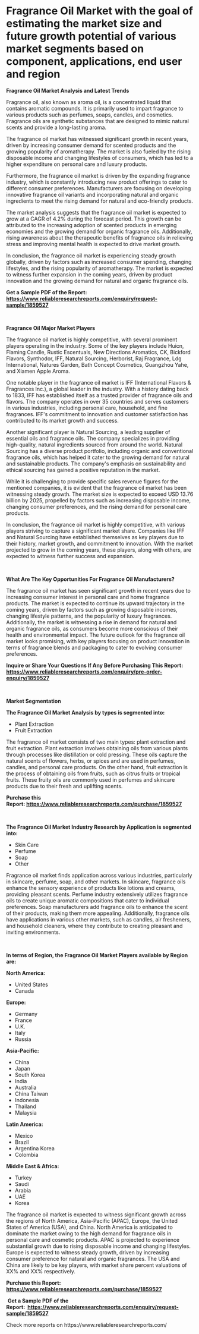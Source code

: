 <p><h1>Fragrance Oil Market with the goal of estimating the market size and future growth potential of various market segments based on component, applications, end user and region</h1></p><p><strong>Fragrance Oil Market Analysis and Latest Trends</strong></p>
<p><p>Fragrance oil, also known as aroma oil, is a concentrated liquid that contains aromatic compounds. It is primarily used to impart fragrance to various products such as perfumes, soaps, candles, and cosmetics. Fragrance oils are synthetic substances that are designed to mimic natural scents and provide a long-lasting aroma.</p><p>The fragrance oil market has witnessed significant growth in recent years, driven by increasing consumer demand for scented products and the growing popularity of aromatherapy. The market is also fueled by the rising disposable income and changing lifestyles of consumers, which has led to a higher expenditure on personal care and luxury products.</p><p>Furthermore, the fragrance oil market is driven by the expanding fragrance industry, which is constantly introducing new product offerings to cater to different consumer preferences. Manufacturers are focusing on developing innovative fragrance oil variants and incorporating natural and organic ingredients to meet the rising demand for natural and eco-friendly products.</p><p>The market analysis suggests that the fragrance oil market is expected to grow at a CAGR of 4.2% during the forecast period. This growth can be attributed to the increasing adoption of scented products in emerging economies and the growing demand for organic fragrance oils. Additionally, rising awareness about the therapeutic benefits of fragrance oils in relieving stress and improving mental health is expected to drive market growth.</p><p>In conclusion, the fragrance oil market is experiencing steady growth globally, driven by factors such as increased consumer spending, changing lifestyles, and the rising popularity of aromatherapy. The market is expected to witness further expansion in the coming years, driven by product innovation and the growing demand for natural and organic fragrance oils.</p></p>
<p><strong>Get a Sample PDF of the Report:&nbsp; <a href="https://www.reliableresearchreports.com/enquiry/request-sample/1859527">https://www.reliableresearchreports.com/enquiry/request-sample/1859527</a></strong></p>
<p>&nbsp;</p>
<p><strong>Fragrance Oil Major Market Players</strong></p>
<p><p>The fragrance oil market is highly competitive, with several prominent players operating in the industry. Some of the key players include Huicn, Flaming Candle, Rustic Escentuals, New Directions Aromatics, CK, Bickford Flavors, Synthodor, IFF, Natural Sourcing, Herborist, Raj Fragrance, Ldg International, Natures Garden, Bath Concept Cosmetics, Guangzhou Yahe, and Xiamen Apple Aroma.</p><p>One notable player in the fragrance oil market is IFF (International Flavors & Fragrances Inc.), a global leader in the industry. With a history dating back to 1833, IFF has established itself as a trusted provider of fragrance oils and flavors. The company operates in over 35 countries and serves customers in various industries, including personal care, household, and fine fragrances. IFF's commitment to innovation and customer satisfaction has contributed to its market growth and success.</p><p>Another significant player is Natural Sourcing, a leading supplier of essential oils and fragrance oils. The company specializes in providing high-quality, natural ingredients sourced from around the world. Natural Sourcing has a diverse product portfolio, including organic and conventional fragrance oils, which has helped it cater to the growing demand for natural and sustainable products. The company's emphasis on sustainability and ethical sourcing has gained a positive reputation in the market.</p><p>While it is challenging to provide specific sales revenue figures for the mentioned companies, it is evident that the fragrance oil market has been witnessing steady growth. The market size is expected to exceed USD 13.76 billion by 2025, propelled by factors such as increasing disposable income, changing consumer preferences, and the rising demand for personal care products.</p><p>In conclusion, the fragrance oil market is highly competitive, with various players striving to capture a significant market share. Companies like IFF and Natural Sourcing have established themselves as key players due to their history, market growth, and commitment to innovation. With the market projected to grow in the coming years, these players, along with others, are expected to witness further success and expansion.</p></p>
<p>&nbsp;</p>
<p><strong>What Are The Key Opportunities For Fragrance Oil Manufacturers?</strong></p>
<p><p>The fragrance oil market has seen significant growth in recent years due to increasing consumer interest in personal care and home fragrance products. The market is expected to continue its upward trajectory in the coming years, driven by factors such as growing disposable incomes, changing lifestyle patterns, and the popularity of luxury fragrances. Additionally, the market is witnessing a rise in demand for natural and organic fragrance oils, as consumers become more conscious of their health and environmental impact. The future outlook for the fragrance oil market looks promising, with key players focusing on product innovation in terms of fragrance blends and packaging to cater to evolving consumer preferences.</p></p>
<p><strong>Inquire or Share Your Questions If Any Before Purchasing This Report: <a href="https://www.reliableresearchreports.com/enquiry/pre-order-enquiry/1859527">https://www.reliableresearchreports.com/enquiry/pre-order-enquiry/1859527</a></strong></p>
<p>&nbsp;</p>
<p><strong>Market Segmentation</strong></p>
<p><strong>The Fragrance Oil Market Analysis by types is segmented into:</strong></p>
<p><ul><li>Plant Extraction</li><li>Fruit Extraction</li></ul></p>
<p><p>The fragrance oil market consists of two main types: plant extraction and fruit extraction. Plant extraction involves obtaining oils from various plants through processes like distillation or cold pressing. These oils capture the natural scents of flowers, herbs, or spices and are used in perfumes, candles, and personal care products. On the other hand, fruit extraction is the process of obtaining oils from fruits, such as citrus fruits or tropical fruits. These fruity oils are commonly used in perfumes and skincare products due to their fresh and uplifting scents.</p></p>
<p><strong>Purchase this Report:&nbsp;<a href="https://www.reliableresearchreports.com/purchase/1859527">https://www.reliableresearchreports.com/purchase/1859527</a></strong></p>
<p>&nbsp;</p>
<p><strong>The Fragrance Oil Market Industry Research by Application is segmented into:</strong></p>
<p><ul><li>Skin Care</li><li>Perfume</li><li>Soap</li><li>Other</li></ul></p>
<p><p>Fragrance oil market finds application across various industries, particularly in skincare, perfume, soap, and other markets. In skincare, fragrance oils enhance the sensory experience of products like lotions and creams, providing pleasant scents. Perfume industry extensively utilizes fragrance oils to create unique aromatic compositions that cater to individual preferences. Soap manufacturers add fragrance oils to enhance the scent of their products, making them more appealing. Additionally, fragrance oils have applications in various other markets, such as candles, air fresheners, and household cleaners, where they contribute to creating pleasant and inviting environments.</p></p>
<p>&nbsp;</p>
<p><strong>In terms of Region, the Fragrance Oil Market Players available by Region are:</strong></p>
<p>
    <p> <strong> North America: </strong>
        <ul>
            <li>United States</li>
            <li>Canada</li>
        </ul>
        </p> 
    <p> <strong> Europe: </strong>
        <ul>
            <li>Germany</li>
            <li>France</li>
            <li>U.K.</li>
            <li>Italy</li>
            <li>Russia</li>
        </ul>
        </p> 
    <p> <strong> Asia-Pacific: </strong>
        <ul>
            <li>China</li>
            <li>Japan</li>
            <li>South Korea</li>
            <li>India</li>
            <li>Australia</li>
            <li>China Taiwan</li>
            <li>Indonesia</li>
            <li>Thailand</li>
            <li>Malaysia</li>
        </ul>
        </p> 
    <p> <strong> Latin America: </strong>
        <ul>
            <li>Mexico</li>
            <li>Brazil</li>
            <li>Argentina Korea</li>
            <li>Colombia</li>
        </ul>
        </p> 
    <p> <strong> Middle East & Africa: </strong>
        <ul>
            <li>Turkey</li>
            <li>Saudi</li>
            <li>Arabia</li>
            <li>UAE</li>
            <li>Korea</li>
        </ul>
    </p>
    </p>
<p><p>The fragrance oil market is expected to witness significant growth across the regions of North America, Asia-Pacific (APAC), Europe, the United States of America (USA), and China. North America is anticipated to dominate the market owing to the high demand for fragrance oils in personal care and cosmetic products. APAC is projected to experience substantial growth due to rising disposable income and changing lifestyles. Europe is expected to witness steady growth, driven by increasing consumer preference for natural and organic fragrances. The USA and China are likely to be key players, with market share percent valuations of XX% and XX% respectively.</p></p>
<p><strong>Purchase this Report: <a href="https://www.reliableresearchreports.com/purchase/1859527">https://www.reliableresearchreports.com/purchase/1859527</a></strong></p>
<p>&nbsp;<strong>Get a Sample PDF of the Report:&nbsp;&nbsp;<a href="https://www.reliableresearchreports.com/enquiry/request-sample/1859527">https://www.reliableresearchreports.com/enquiry/request-sample/1859527</a></strong></p>
<p><strong></strong></p>
<p>Check more reports on https://www.reliableresearchreports.com/</p>